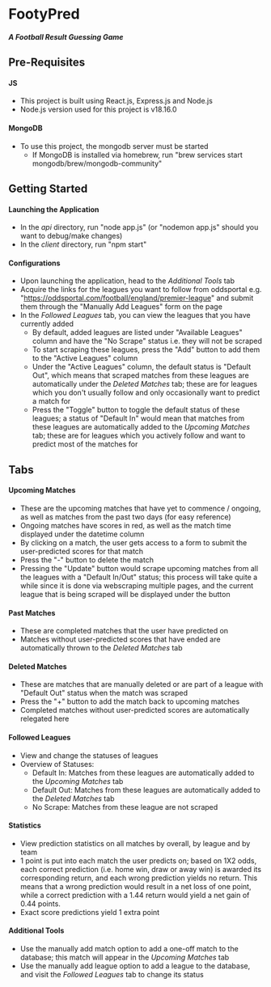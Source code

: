 # FootyPred
##### A Football Result Guessing Game

## Pre-Requisites
#### JS
- This project is built using React.js, Express.js and Node.js
- Node.js version used for this project is v18.16.0
#### MongoDB
- To use this project, the mongodb server must be started
    - If MongoDB is installed via homebrew, run "brew services start mongodb/brew/mongodb-community"

## Getting Started
#### Launching the Application
- In the *api* directory, run "node app.js" (or "nodemon app.js" should you want to debug/make changes)
- In the *client* directory, run "npm start"
#### Configurations
- Upon launching the application, head to the *Additional Tools* tab
- Acquire the links for the leagues you want to follow from oddsportal e.g. "https://oddsportal.com/football/england/premier-league" and submit them through the "Manually Add Leagues" form on the page
- In the *Followed Leagues* tab, you can view the leagues that you have currently added
    - By default, added leagues are listed under "Available Leagues" column and have the "No Scrape" status i.e. they will not be scraped
    - To start scraping these leagues, press the "Add" button to add them to the "Active Leagues" column
    - Under the "Active Leagues" column, the default status is "Default Out", which means that scraped matches from these leagues are automatically under the *Deleted Matches* tab; these are for leagues which you don't usually follow and only occasionally want to predict a match for
    - Press the "Toggle" button to toggle the default status of these leagues; a status of "Default In" would mean that matches from these leagues are automatically added to the *Upcoming Matches* tab; these are for leagues which you actively follow and want to predict most of the matches for

## Tabs
#### Upcoming Matches
- These are the upcoming matches that have yet to commence / ongoing, as well as matches from the past two days (for easy reference)
- Ongoing matches have scores in red, as well as the match time displayed under the datetime column
- By clicking on a match, the user gets access to a form to submit the user-predicted scores for that match
- Press the "-" button to delete the match
- Pressing the "Update" button would scrape upcoming matches from all the leagues with a "Default In/Out" status; this process will take quite a while since it is done via webscraping multiple pages, and the current league that is being scraped will be displayed under the button
#### Past Matches
- These are completed matches that the user have predicted on
- Matches without user-predicted scores that have ended are automatically thrown to the *Deleted Matches* tab
#### Deleted Matches
- These are matches that are manually deleted or are part of a league with "Default Out" status when the match was scraped
- Press the "+" button to add the match back to upcoming matches
- Completed matches without user-predicted scores are automatically relegated here
#### Followed Leagues
- View and change the statuses of leagues
- Overview of Statuses:
    - Default In: Matches from these leagues are automatically added to the *Upcoming Matches* tab
    - Default Out: Matches from these leagues are automatically added to the *Deleted Matches* tab
    - No Scrape: Matches from these league are not scraped
#### Statistics
- View prediction statistics on all matches by overall, by league and by team
- 1 point is put into each match the user predicts on; based on 1X2 odds, each correct prediction (i.e. home win, draw or away win) is awarded its corresponding return, and each wrong prediction yields no return. This means that a wrong prediction would result in a net loss of one point, while a correct prediction with a 1.44 return would yield a net gain of 0.44 points.
- Exact score predictions yield 1 extra point
#### Additional Tools
- Use the manually add match option to add a one-off match to the database; this match will appear in the *Upcoming Matches* tab
- Use the manually add league option to add a league to the database, and visit the *Followed Leagues* tab to change its status